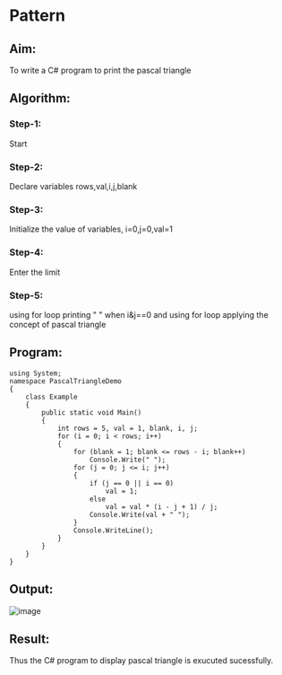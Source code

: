 # Pattern

## Aim:
To write a C# program to print the pascal triangle

## Algorithm:
### Step-1: 
Start
### Step-2: 
Declare variables rows,val,i,j,blank
### Step-3: 
Initialize the value of variables, i=0,j=0,val=1
### Step-4: 
Enter the limit
### Step-5: 
using for loop printing " " when i&j==0 and using for loop applying the concept of pascal triangle

## Program:
~~~
using System;
namespace PascalTriangleDemo
{
    class Example
    {
        public static void Main()
        {
            int rows = 5, val = 1, blank, i, j;
            for (i = 0; i < rows; i++)
            {
                for (blank = 1; blank <= rows - i; blank++)
                    Console.Write(" ");
                for (j = 0; j <= i; j++)
                {
                    if (j == 0 || i == 0)
                        val = 1;
                    else
                        val = val * (i - j + 1) / j;
                    Console.Write(val + " ");
                }
                Console.WriteLine();
            }
        }
    }
}
~~~

## Output:
![image](https://user-images.githubusercontent.com/66360846/190067423-529e79e6-18c3-4b26-8b66-de12ade19d3c.png)


## Result:
Thus the C# program to display pascal triangle is exucuted sucessfully.

